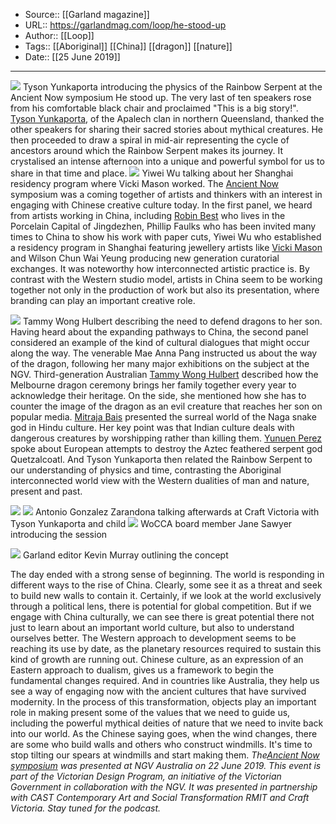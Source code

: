 ﻿
  * Source:: [[Garland magazine]]
  * URL:: https://garlandmag.com/loop/he-stood-up
  * Author:: [[Loop]]
  * Tags:: [[Aboriginal]] [[China]] [[dragon]] [[nature]]
  * Date:: [[25 June 2019]]


* * *
[![](https://garlandmag.com/wp-content/uploads/2019/06/2019-06-22-16.27.37-e1561426398948.jpg)](https://garlandmag.com/wp-content/uploads/2019/06/2019-06-22-16.27.37.jpg)
Tyson Yunkaporta introducing the physics of the Rainbow Serpent at the Ancient Now symposium
He stood up. The very last of ten speakers rose from his comfortable black chair and proclaimed "This is a big story!". [Tyson Yunkaporta](https://garlandmag.com/article/a-rainbow-serpent-theory-of-time/), of the Apalech clan in northern Queensland, thanked the other speakers for sharing their sacred stories about mythical creatures. He then proceeded to draw a spiral in mid-air representing the cycle of ancestors around which the Rainbow Serpent makes its journey. It crystalised an intense afternoon into a unique and powerful symbol for us to share in that time and place.
[![](https://garlandmag.com/wp-content/uploads/2019/06/IMG_7581-1024x334.jpg)](https://garlandmag.com/wp-content/uploads/2019/06/IMG_7581.jpg)
Yiwei Wu talking about her Shanghai residency program where Vicki Mason worked.
The [Ancient Now](https://garlandmag.com/article/ancient-now/) symposium was a coming together of artists and thinkers with an interest in engaging with Chinese creative culture today. In the first panel, we heard from artists working in China, including [Robin Best](https://garlandmag.com/article/robin-best/) who lives in the Porcelain Capital of Jingdezhen, Phillip Faulks who has been invited many times to China to show his work with paper cuts, Yiwei Wu who established a residency program in Shanghai featuring jewellery artists like [Vicki Mason](https://garlandmag.com/article/are-you-hungry/) and Wilson Chun Wai Yeung producing new generation curatorial exchanges. It was noteworthy how interconnected artistic practice is. By contrast with the Western studio model, artists in China seem to be working together not only in the production of work but also its presentation, where branding can play an important creative role.
 
[![](https://garlandmag.com/wp-content/uploads/2019/06/IMG_7588-1024x392.jpg)](https://garlandmag.com/wp-content/uploads/2019/06/IMG_7588.jpg)
Tammy Wong Hulbert describing the need to defend dragons to her son.
Having heard about the expanding pathways to China, the second panel considered an example of the kind of cultural dialogues that might occur along the way. The venerable Mae Anna Pang instructed us about the way of the dragon, following her many major exhibitions on the subject at the NGV. Third-generation Australian [Tammy Wong Hulbert](https://garlandmag.com/article/hyphenated/) described how the Melbourne dragon ceremony brings her family together every year to acknowledge their heritage. On the side, she mentioned how she has to counter the image of the dragon as an evil creature that reaches her son on popular media. [Mitraja Bais](https://garlandmag.com/loop/sahaj/) presented the surreal world of the Naga snake god in Hindu culture. Her key point was that Indian culture deals with dangerous creatures by worshipping rather than killing them. [Yunuen Perez](https://garlandmag.com/article/yunuen-perez/) spoke about European attempts to destroy the Aztec feathered serpent god Quetzalcoatl. And Tyson Yunkaporta then related the Rainbow Serpent to our understanding of physics and time, contrasting the Aboriginal interconnected world view with the Western dualities of man and nature, present and past.
 
[![](https://garlandmag.com/wp-content/uploads/2019/06/2019-06-22-14.10.46-1024x739.jpg)](https://garlandmag.com/wp-content/uploads/2019/06/2019-06-22-14.10.46.jpg)
[![](https://garlandmag.com/wp-content/uploads/2019/06/2019-06-22-17.25.16-1024x768.jpg)](https://garlandmag.com/wp-content/uploads/2019/06/2019-06-22-17.25.16.jpg)
     Antonio Gonzalez Zarandona talking afterwards at Craft Victoria with Tyson Yunkaporta and child
[![](https://garlandmag.com/wp-content/uploads/2019/06/image1-2-1024x768.jpg)](https://garlandmag.com/wp-content/uploads/2019/06/image1-2.jpg)
     WoCCA board member Jane Sawyer introducing the session
  

[![](https://garlandmag.com/wp-content/uploads/2019/06/IMG_7573.jpg)](https://garlandmag.com/wp-content/uploads/2019/06/IMG_7573.jpg)
     Garland editor Kevin Murray outlining the concept
  

The day ended with a strong sense of beginning. The world is responding in different ways to the rise of China. Clearly, some see it as a threat and seek to build new walls to contain it. Certainly, if we look at the world exclusively through a political lens, there is potential for global competition. But if we engage with China culturally, we can see there is great potential there not just to learn about an important world culture, but also to understand ourselves better. The Western approach to development seems to be reaching its use by date, as the planetary resources required to sustain this kind of growth are running out. Chinese culture, as an expression of an Eastern approach to dualism, gives us a framework to begin the fundamental changes required. And in countries like Australia, they help us see a way of engaging now with the ancient cultures that have survived modernity.
In the process of this transformation, objects play an important role in making present some of the values that we need to guide us, including the powerful mythical deities of nature that we need to invite back into our world.
As the Chinese saying goes, when the wind changes, there are some who build walls and others who construct windmills.
It's time to stop tilting our spears at windmills and start making them.
 _The[Ancient Now symposium](https://garlandmag.com/loop/22-june-2019/) was presented at NGV Australia on 22 June 2019. This event is part of the Victorian Design Program, an initiative of the Victorian Government in collaboration with the NGV. It was presented in partnership with CAST Contemporary Art and Social Transformation RMIT and Craft Victoria. Stay tuned for the podcast._

